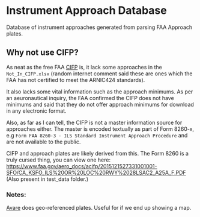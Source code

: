 # Instrument Approach Database

Database of instrument approaches generated from parsing FAA Approach plates.


## Why not use CIFP?

As neat as the free FAA [CIFP](https://www.faa.gov/air_traffic/flight_info/aeronav/digital_products/cifp/download/)
is, it lack some approaches in the `Not_In_CIFP.xlsx` (random internet comment
said these are ones which the FAA has not certified to meet the ARNIC424
standards).

It also lacks some vital information such as the approach minimums. As per an
aeuronautical inquiry, the FAA confirmed the CIFP does not have minimums and
said that they do not offer approach minimums for download in any electronic
format.

Also, as far as I can tell, the CIFP is not a master information source for
approaches either. The master is encoded textually as part of Form 8260-x, e.g
`Form FAA 8260-3 - ILS Standard Instrument Approach Procedure` and are not
available to the public.

CIFP and approach plates are likely derived from this. The Form 8260 is a truly
cursed thing, you can view one here: https://www.faa.gov/aero_docs/acifp/2015121527331001001-SFO/CA_KSFO_ILS%20OR%20LOC%20RWY%2028LSAC2_A25A_F.PDF
(Also present in test_data folder.)


### Notes:

[Avare](https://github.com/apps4av/avare?tab=readme-ov-file) does geo-referenced
plates. Useful for if we end up showing a map.
